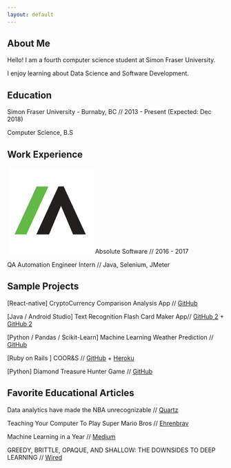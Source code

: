 ```yaml
---
layout: default
---
```


## About Me

Hello! I am a fourth computer science student at Simon Fraser University.

I enjoy learning about Data Science and Software Development.

## Education
Simon Fraser University - Burnaby, BC  // 2013 - Present (Expected: Dec 2018)

Computer Science, B.S    

## Work Experience

<img class="work-experience" src="absolute.png"> Absolute Software // 2016 - 2017

QA Automation Engineer Intern // Java, Selenium, JMeter

## Sample Projects

[React-native] CryptoCurrency Comparison Analysis App // [GitHub](https://github.com/icwong/CryptocurrencyApp)

[Java / Android Studio] Text Recognition Flash Card Maker App// [GitHub 2](https://github.com/icwong/AndroidTextRecognitionApp) + [GitHub 2](https://github.com/icwong/AndroidQuizApp)

[Python / Pandas / Scikit-Learn] Machine Learning Weather Prediction // [GitHub](https://github.com/icwong/weather-observation)

[Ruby on Rails ] COOR&S // [GitHub](https://github.com/icwong/CoopR-S) + [Heroku](http://cooprs.herokuapp.com/)

[Python] Diamond Treasure Hunter Game // [GitHub](https://github.com/icwong/PythonProjects/blob/master/DiamondTreasureHunter.py)

## Favorite Educational Articles

Data analytics have made the NBA unrecognizable // [Quartz](https://qz.com/1104922/data-analytics-have-revolutionized-the-nba/)

Teaching Your Computer To Play Super Mario Bros // [Ehrenbrav](http://www.ehrenbrav.com/2016/08/teaching-your-computer-to-play-super-mario-bros-a-fork-of-the-google-deepmind-atari-machine-learning-project/?utm_source=mybridge&utm_medium=blog&utm_campaign=read_more)

Machine Learning in a Year // [Medium](https://medium.com/learning-new-stuff/machine-learning-in-a-year-cdb0b0ebd29c)

GREEDY, BRITTLE, OPAQUE, AND SHALLOW: THE DOWNSIDES TO DEEP LEARNING // [Wired](https://www.wired.com/story/greedy-brittle-opaque-and-shallow-the-downsides-to-deep-learning/)
